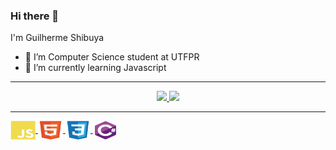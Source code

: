 ### Hi there 👋 
I'm Guilherme Shibuya

- 🔭 I’m Computer Science student at UTFPR
- 🌱 I’m currently learning Javascript

<hr>

<div align="center">
  <a href="https://github.com/guilhermeshibuya">
  <img height="180em" src="https://github-readme-stats.vercel.app/api?username=guilhermeshibuya&show_icons=true&theme=tokyonight&include_all_commits=true&count_private=true"/>
  <img height="180em" src="https://github-readme-stats.vercel.app/api/top-langs/?username=guilhermeshibuya&layout=compact&langs_count=7&theme=tokyonight"/>
</div>
<hr>
<div style="display: inline_block">
  <!-- <img align="center" alt="Rafa-React" height="30" width="40" src="https://raw.githubusercontent.com/devicons/devicon/master/icons/react/react-original.svg"> -->
  <img align="center" alt="Rafa-Js" height="30" width="40" src="https://raw.githubusercontent.com/devicons/devicon/master/icons/javascript/javascript-plain.svg">
  <img align="center" alt="Rafa-HTML" height="30" width="40" src="https://raw.githubusercontent.com/devicons/devicon/master/icons/html5/html5-original.svg">
  <img align="center" alt="Rafa-CSS" height="30" width="40" src="https://raw.githubusercontent.com/devicons/devicon/master/icons/css3/css3-original.svg">
  <img align="center" alt="Rafa-Csharp" height="30" width="40" src="https://raw.githubusercontent.com/devicons/devicon/master/icons/csharp/csharp-original.svg">
</div>
